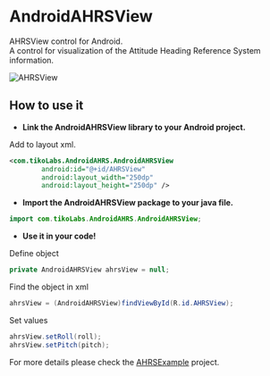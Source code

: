 AndroidAHRSView
================

AHRSView control for Android.  
A control for visualization of the Attitude Heading Reference System information.  

![AHRSView](https://github.com/billhsu/Android_AHRSView/raw/master/doc/android.png)  

## How to use it

* **Link the AndroidAHRSView library to your Android project.**  

Add to layout xml.

```xml
<com.tikoLabs.AndroidAHRS.AndroidAHRSView
        android:id="@+id/AHRSView"
        android:layout_width="250dp"
        android:layout_height="250dp" />
```

* **Import the AndroidAHRSView package to your java file.**

```java
import com.tikoLabs.AndroidAHRS.AndroidAHRSView;
```

* **Use it in your code!**

Define object  
```java
private AndroidAHRSView ahrsView = null;
```

Find the object in xml  
```java
ahrsView = (AndroidAHRSView)findViewById(R.id.AHRSView);
```

Set values  
```java
ahrsView.setRoll(roll);
ahrsView.setPitch(pitch);
```

For more details please check the [AHRSExample](https://github.com/billhsu/AndroidAHRSView/blob/master/AHRSExample/) project.  
